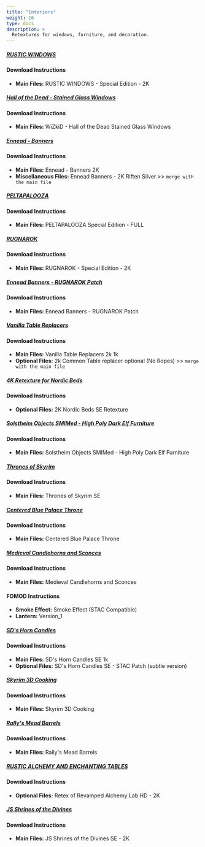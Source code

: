```yaml
---
title: "Interiors"
weight: 16
type: docs
description: >
  Retextures for windows, furniture, and decoration.
---
```


##### [RUSTIC WINDOWS](https://www.nexusmods.com/skyrimspecialedition/mods/1937?tab=files)

#### Download Instructions

* **Main Files:** RUSTIC WINDOWS - Special Edition - 2K

##### [Hall of the Dead - Stained Glass Windows](https://www.nexusmods.com/skyrimspecialedition/mods/30066?tab=files)

#### Download Instructions

* **Main Files:** WiZkiD - Hall of the Dead Stained Glass Windows

##### [Ennead - Banners](https://www.nexusmods.com/skyrimspecialedition/mods/10564?tab=files)

#### Download Instructions

* **Main Files:** Ennead - Banners 2K
* **Miscellaneous Files:** Ennead Banners - 2K Riften Silver >> `merge with the main file`

##### [PELTAPALOOZA](https://www.nexusmods.com/skyrimspecialedition/mods/5442?tab=files)

#### Download Instructions

* **Main Files:** PELTAPALOOZA Special Edition - FULL

##### [RUGNAROK](https://www.nexusmods.com/skyrimspecialedition/mods/5436?tab=files)

#### Download Instructions

* **Main Files:** RUGNAROK - Special Edition - 2K

##### [Ennead Banners - RUGNAROK Patch](https://www.nexusmods.com/skyrimspecialedition/mods/9951?tab=files)

#### Download Instructions

* **Main Files:** Ennead Banners - RUGNAROK Patch

##### [Vanilla Table Replacers](https://www.nexusmods.com/skyrimspecialedition/mods/33041?tab=files)

#### Download Instructions

* **Main Files:** Vanilla Table Replacers 2k 1k
* **Optional Files:** 2k Common Table replacer optional (No Ropes) >> `merge with the main file`

##### [4K Retexture for Nordic Beds](https://www.nexusmods.com/skyrimspecialedition/mods/39007?tab=files)

#### Download Instructions

* **Optional Files:** 2K Nordic Beds SE Retexture

##### [Solstheim Objects SMIMed - High Poly Dark Elf Furniture](https://www.nexusmods.com/skyrimspecialedition/mods/53779?tab=files)

#### Download Instructions

- **Main Files:** Solstheim Objects SMIMed - High Poly Dark Elf Furniture

##### [Thrones of Skyrim](https://www.nexusmods.com/skyrimspecialedition/mods/41198?tab=files)

#### Download Instructions

* **Main Files:** Thrones of Skyrim SE

##### [Centered Blue Palace Throne](https://www.nexusmods.com/skyrimspecialedition/mods/39943?tab=files)

#### Download Instructions

- **Main Files:** Centered Blue Palace Throne

##### [Medieval Candlehorns and Sconces](https://www.nexusmods.com/skyrimspecialedition/mods/24324?tab=files)

#### Download Instructions

* **Main Files:** Medieval Candlehorns and Sconces

#### FOMOD Instructions

* **Smoke Effect:** Smoke Effect (STAC Compatible)
* **Lantern:** Version_1

##### [SD's Horn Candles](https://www.nexusmods.com/skyrimspecialedition/mods/40192?tab=files)

#### Download Instructions

- **Main Files:** SD's Horn Candles SE 1k
- **Optional Files:** SD's Horn Candles SE - STAC Patch (subtle version)

##### [Skyrim 3D Cooking](https://www.nexusmods.com/skyrimspecialedition/mods/23007?tab=files)

#### Download Instructions

* **Main Files:** Skyrim 3D Cooking

##### [Rally's Mead Barrels](https://www.nexusmods.com/skyrimspecialedition/mods/49641?tab=files)

#### Download Instructions

- **Main Files:** Rally's Mead Barrels

##### [RUSTIC ALCHEMY AND ENCHANTING TABLES](https://www.nexusmods.com/skyrim/mods/62328?tab=files)

#### Download Instructions

* **Optional Files:** Retex of Revamped Alchemy Lab HD - 2K

##### [JS Shrines of the Divines](https://www.nexusmods.com/skyrimspecialedition/mods/33394?tab=files)

#### Download Instructions

* **Main Files:** JS Shrines of the Divines SE - 2K